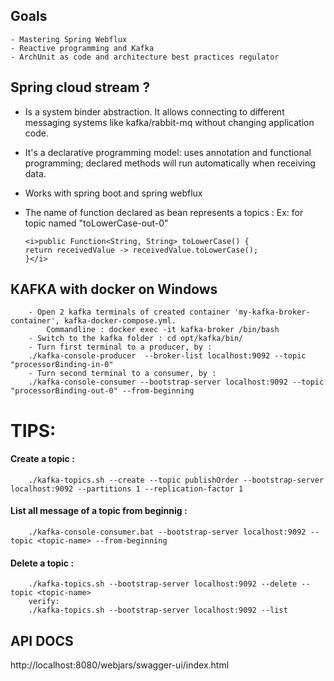 ## Goals
    - Mastering Spring Webflux
    - Reactive programming and Kafka
    - ArchUnit as code and architecture best practices regulator
    
## Spring cloud stream ?
- Is a system binder abstraction. It allows connecting to different messaging systems like kafka/rabbit-mq without changing
application code.
- It's a declarative programming model: uses annotation and functional programming; declared methods will run automatically
when receiving data.
- Works with spring boot and spring webflux 
- The name of function declared as bean represents a topics :
      Ex: for topic named "toLowerCase-out-0"
    
      <i>public Function<String, String> toLowerCase() {
      return receivedValue -> receivedValue.toLowerCase();
      }</i>

## KAFKA with docker on Windows 
        - Open 2 kafka terminals of created container 'my-kafka-broker-container', kafka-docker-compose.yml.
            Commandline : docker exec -it kafka-broker /bin/bash
        - Switch to the kafka folder : cd opt/kafka/bin/
        - Turn first terminal to a producer, by :
        ./kafka-console-producer  --broker-list localhost:9092 --topic "processorBinding-in-0"
        - Turn second terminal to a consumer, by :
        ./kafka-console-consumer --bootstrap-server localhost:9092 --topic "processorBinding-out-0" --from-beginning

# TIPS:
#### Create a topic :
        ./kafka-topics.sh --create --topic publishOrder --bootstrap-server localhost:9092 --partitions 1 --replication-factor 1
#### List all message of a topic from beginnig :
        ./kafka-console-consumer.bat --bootstrap-server localhost:9092 --topic <topic-name> --from-beginning
#### Delete a topic :
        ./kafka-topics.sh --bootstrap-server localhost:9092 --delete --topic <topic-name>
        verify:
        ./kafka-topics.sh --bootstrap-server localhost:9092 --list
## API DOCS
http://localhost:8080/webjars/swagger-ui/index.html